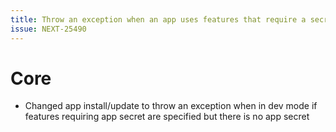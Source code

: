 ```yaml
---
title: Throw an exception when an app uses features that require a secret but does not provide an app secret
issue: NEXT-25490
---
```

# Core
* Changed app install/update to throw an exception when in dev mode if features requiring app secret are specified but there is no app secret
